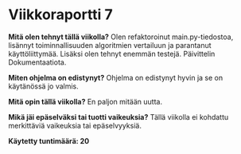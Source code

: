 # Viikkoraportti 7

**Mitä olen tehnyt tällä viikolla?**
Olen refaktoroinut main.py-tiedostoa, lisännyt toiminnallisuuden algoritmien vertailuun ja parantanut käyttöliittymää. Lisäksi olen tehnyt enemmän testejä. Päivittelin Dokumentaatiota.

**Miten ohjelma on edistynyt?**
Ohjelma on edistynyt hyvin ja se on käytänössä jo valmis.

**Mitä opin tällä viikolla?**
En paljon mitään uutta.

**Mikä jäi epäselväksi tai tuotti vaikeuksia?**
Tällä viikolla ei kohdattu merkittäviä vaikeuksia tai epäselvyyksiä.


**Käytetty tuntimäärä: 20**

